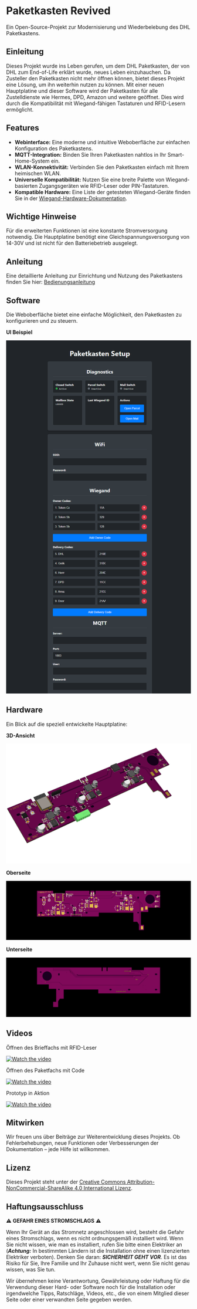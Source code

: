 # Paketkasten Revived

Ein Open-Source-Projekt zur Modernisierung und Wiederbelebung des DHL Paketkastens.

## Einleitung

Dieses Projekt wurde ins Leben gerufen, um dem DHL Paketkasten, der von DHL zum End-of-Life erklärt wurde, neues Leben einzuhauchen. Da Zusteller den Paketkasten nicht mehr öffnen können, bietet dieses Projekt eine Lösung, um ihn weiterhin nutzen zu können. Mit einer neuen Hauptplatine und dieser Software wird der Paketkasten für alle Zustelldienste wie Hermes, DPD, Amazon und weitere geöffnet. Dies wird durch die Kompatibilität mit Wiegand-fähigen Tastaturen und RFID-Lesern ermöglicht.

## Features

*   **Webinterface:** Eine moderne und intuitive Weboberfläche zur einfachen Konfiguration des Paketkastens.
*   **MQTT-Integration:** Binden Sie Ihren Paketkasten nahtlos in Ihr Smart-Home-System ein.
*   **WLAN-Konnektivität:** Verbinden Sie den Paketkasten einfach mit Ihrem heimischen WLAN.
*   **Universelle Kompatibilität:** Nutzen Sie eine breite Palette von Wiegand-basierten Zugangsgeräten wie RFID-Leser oder PIN-Tastaturen.
*   **Kompatible Hardware:** Eine Liste der getesteten Wiegand-Geräte finden Sie in der [Wiegand-Hardware-Dokumentation](wiegand-hardware.md).

## Wichtige Hinweise

Für die erweiterten Funktionen ist eine konstante Stromversorgung notwendig. Die Hauptplatine benötigt eine Gleichspannungsversorgung von 14-30V und ist nicht für den Batteriebetrieb ausgelegt.

## Anleitung

Eine detaillierte Anleitung zur Einrichtung und Nutzung des Paketkastens finden Sie hier: [Bedienungsanleitung](doc/manual/manual.md)

## Software

Die Weboberfläche bietet eine einfache Möglichkeit, den Paketkasten zu konfigurieren und zu steuern.

**UI Beispiel**

![UI Beispiel](doc/images/UI_Sample.png)

## Hardware

Ein Blick auf die speziell entwickelte Hauptplatine:

**3D-Ansicht**

![PCB 3D-Ansicht](doc/images/PCB_3D_rev2.png)

**Oberseite**

![PCB Oberseite](doc/images/PCB_TOP_rev2.png)

**Unterseite**

![PCB Unterseite](doc/images/PCB_BOTTOM_rev2.png)

## Videos

Öffnen des Brieffachs mit RFID-Leser

[![Watch the video](https://img.youtube.com/vi/pZjXSTFkWTE/hqdefault.jpg)](https://youtube.com/shorts/pZjXSTFkWTE?feature=share)

Öffnen des Paketfachs mit Code

[![Watch the video](https://img.youtube.com/vi/utgJOUfKkKk/hqdefault.jpg)](https://youtube.com/shorts/utgJOUfKkKk?feature=share)

Prototyp in Aktion

[![Watch the video](https://img.youtube.com/vi/s8VNXXUlV3o/hqdefault.jpg)](https://www.youtube.com/watch?v=s8VNXXUlV3o)

## Mitwirken

Wir freuen uns über Beiträge zur Weiterentwicklung dieses Projekts. Ob Fehlerbehebungen, neue Funktionen oder Verbesserungen der Dokumentation – jede Hilfe ist willkommen.

## Lizenz

Dieses Projekt steht unter der [Creative Commons Attribution-NonCommercial-ShareAlike 4.0 International Lizenz](https://creativecommons.org/licenses/by-nc-sa/4.0/).

## Haftungsausschluss

:warning: **GEFAHR EINES STROMSCHLAGS** :warning:

Wenn Ihr Gerät an das Stromnetz angeschlossen wird, besteht die Gefahr eines Stromschlags, wenn es nicht ordnungsgemäß installiert wird. Wenn Sie nicht wissen, wie man es installiert, rufen Sie bitte einen Elektriker an (***Achtung:*** In bestimmten Ländern ist die Installation ohne einen lizenzierten Elektriker verboten). Denken Sie daran: _**SICHERHEIT GEHT VOR**_. Es ist das Risiko für Sie, Ihre Familie und Ihr Zuhause nicht wert, wenn Sie nicht genau wissen, was Sie tun. 

Wir übernehmen keine Verantwortung, Gewährleistung oder Haftung für die Verwendung dieser Hard- oder Software noch für die Installation oder irgendwelche Tipps, Ratschläge, Videos, etc., die von einem Mitglied dieser Seite oder einer verwandten Seite gegeben werden.
